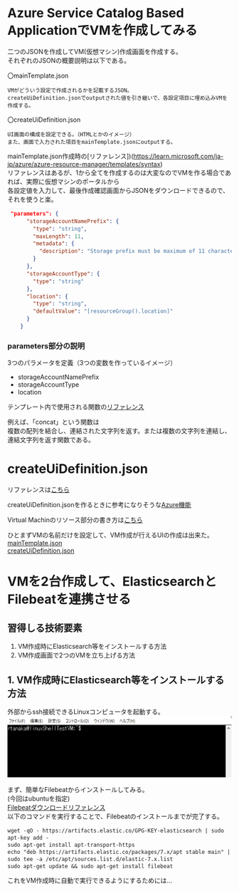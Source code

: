 #  Azure Service Catalog Based ApplicationでVMを作成してみる  

二つのJSONを作成してVM(仮想マシン)作成画面を作成する。  
それぞれのJSONの概要説明は以下である。  

〇mainTemplate.json  
```
VMがどういう設定で作成されるかを記載するJSON。
createUiDefinition.jsonでoutputされた値を引き継いで、各設定項目に埋め込みVMを作成する。
```
〇createUiDefinition.json
```
UI画面の構成を設定できる。（HTMLとかのイメージ）
また、画面で入力された項目をmainTemplate.jsonにoutputする。
```  

mainTemplate.json作成時の[リファレンス])(https://learn.microsoft.com/ja-jp/azure/azure-resource-manager/templates/syntax)  
リファレンスはあるが、1から全てを作成するのは大変なのでVMを作る場合であれば、実際に仮想マシンのポータルから  
各設定値を入力して、最後作成確認画面からJSONをダウンロードできるので、それを使うと楽。  


```JSON
 "parameters": {
      "storageAccountNamePrefix": {
        "type": "string",
        "maxLength": 11,
        "metadata": {
          "description": "Storage prefix must be maximum of 11 characters with only lowercase letters or numbers."
        }
      },
      "storageAccountType": {
        "type": "string"
      },
      "location": {
        "type": "string",
        "defaultValue": "[resourceGroup().location]"
      }
    }
```

### parameters部分の説明  
3つのパラメータを定義（3つの変数を作っているイメージ）  
- storageAccountNamePrefix  
- storageAccountType  
- location  

テンプレート内で使用される関数の[リファレンス](https://learn.microsoft.com/ja-jp/azure/azure-resource-manager/templates/template-functions)  

例えば、「concat」という関数は  
複数の配列を結合し、連結された文字列を返す。または複数の文字列を連結し、連結文字列を返す関数である。  


# createUiDefinition.json  

リファレンスは[こちら](https://learn.microsoft.com/ja-jp/azure/azure-resource-manager/managed-applications/create-uidefinition-elements)  

createUiDefinition.jsonを作るときに参考になりそうな[Azure機能](https://portal.azure.com/?feature.customPortal=false#view/Microsoft_Azure_CreateUIDef/SandboxBlade)  

Virtual Machinのリソース部分の書き方は[こちら](https://learn.microsoft.com/ja-jp/azure/templates/microsoft.compute/2022-08-01/virtualmachinescalesets/virtualmachines?pivots=deployment-language-arm-template)  

ひとまずVMの名前だけを設定して、VM作成が行えるUIの作成は出来た。  
[mainTemplate.json](./file_makeVM/%E6%93%8D%E4%BD%9C1%E3%81%A4%E3%81%AEVM%E4%BD%9C%E6%88%90%E7%94%BB%E9%9D%A2/mainTemplate.json)  
[createUiDefinition.json](./file_makeVM/%E6%93%8D%E4%BD%9C1%E3%81%A4%E3%81%AEVM%E4%BD%9C%E6%88%90%E7%94%BB%E9%9D%A2/createUiDefinition.json)  


# VMを2台作成して、ElasticsearchとFilebeatを連携させる  

## 習得しる技術要素  

1. VM作成時にElasticsearch等をインストールする方法  
2. VM作成画面で2つのVMを立ち上げる方法  

## 1. VM作成時にElasticsearch等をインストールする方法  

外部からssh接続できるLinuxコンピュータを起動する。  
![image](./image/29.png)  

まず、簡単なFilebeatからインストールしてみる。  
(今回はubuntuを指定)  
[Filebeatダウンロードリファレンス](https://www.elastic.co/guide/en/beats/filebeat/7.17/setup-repositories.html#_apt)  
以下のコマンドを実行することで、Filebeatのインストールまでが完了する。  
```
wget -qO - https://artifacts.elastic.co/GPG-KEY-elasticsearch | sudo apt-key add -
sudo apt-get install apt-transport-https
echo "deb https://artifacts.elastic.co/packages/7.x/apt stable main" | sudo tee -a /etc/apt/sources.list.d/elastic-7.x.list
sudo apt-get update && sudo apt-get install filebeat
```
これをVM作成時に自動で実行できるようにするためには...  


